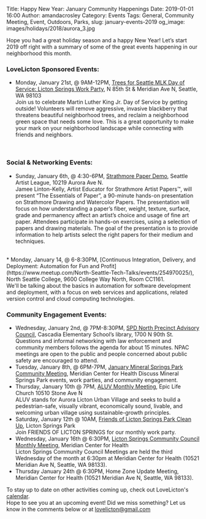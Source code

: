 Title: Happy New Year: January Community Happenings
Date: 2019-01-01 16:00
Author: amandacrosley
Category: Events
Tags: General, Community Meeting, Event, Outdoors, Parks, 
slug: january-events-2019
og_image: images/holidays/2018/aurora_3.jpg

Hope you had a great holiday season and a happy New Year! Let’s start 2019 off right with a summary of some of the great events happening in our neighborhood this month.  

### LoveLicton Sponsored Events:
* Monday, January 21st, @ 9AM-12PM, [Trees for Seattle MLK Day of Service: Licton Springs Work Party](https://www.facebook.com/events/289340921720168/), N 85th St & Meridian Ave N, Seattle, WA 98103 <br>
Join us to celebrate Martin Luther King Jr. Day of Service by getting outside! Volunteers will remove aggressive, invasive blackberry that threatens beautiful neighborhood trees, and reclaim a neighborhood green space that needs some love. This is a great opportunity to make your mark on your neighborhood landscape while connecting with friends and neighbors.
<br>
 
### Social & Networking Events:
*   Sunday, January 6th, @ 4:30-6PM, [Strathmore Paper Demo](https://www.facebook.com/events/512968175890002/), Seattle Artist League, 10219 Aurora Ave N. <br>
Jamee Linton-Kelly, Artist Educator for Strathmore Artist Papers™, will present “The Essentials of Paper”, a 90-minute hands-on presentation on Strathmore Drawing and Watercolor Papers. The presentation will focus on how understanding a paper’s fiber, weight, texture, surface, grade and permanency affect an artist’s choice and usage of fine art paper. Attendees participate in hands-on exercises, using a selection of papers and drawing materials. The goal of the presentation is to provide information to help artists select the right papers for their medium and techniques.
 <br>
 *   Monday, January 14, @ 6-8:30PM, [Continuous Integration, Delivery, and Deployment: Automation for Fun and Profit](https://www.meetup.com/North-Seattle-Tech-Talks/events/254970025/), North Seattle College, 9600 College Way North, Room CC1161. <br>
 We'll be talking about the basics in automation for software development and deployment, with a focus on web services and applications, related version control and cloud computing technologies.
 <br>
 
### Community Engagement Events:
*   Wednesday, January 2nd, @ 7PM-8:30PM, [SPD North Precinct Advisory Council](http://seattlenpac.blogspot.com/), Cascadia Elementary School’s library, 1700 N 90th St.<br> 
Questions and informal networking with law enforcement and community members follows the agenda for about 15 minutes. NPAC meetings are open to the public and people concerned about public safety are encouraged to attend. <br>
*   Tuesday, January 8th, @ 6PM-7PM, [January Mineral Springs Park Community Meeting](https://www.facebook.com/events/753714205013733/), Meridian Center for Health
Discuss Mineral Springs Park events, work parties, and community engagement. 
*  Thursday, January 10th @ 7PM, [ALUV Monthly Meeting](https://www.facebook.com/AuroraLicton), Epic Life Church 10510 Stone Ave N<br>
ALUV stands for Aurora Licton Urban Village and seeks to build a pedestrian-safe, visually vibrant, economically sound, livable, and welcoming urban village using sustainable-growth principles. <br>
*   Saturday, January 12th @ 10AM, [Friends of Licton Springs Park Clean Up](https://lictonsprings.org/work_party.pdf), Licton Springs Park <br>
Join FRIENDS OF LICTON SPRINGS for our monthly work party.<br>
*   Wednesday, January 16th @ 6:30PM, [Licton Springs Community Council Monthly Meeting](https://lictonsprings.org/), Meridian Center for Health<br>
Licton Springs Community Council Meetings are held the third Wednesday of the month at 6:30pm at Meridian Center for Health (10521 Meridian Ave N, Seattle, WA 98133).<br>
*   Thursday January 24th @ 6:30PM, Home Zone Update Meeting, Meridian Center for Health (10521 Meridian Ave N, Seattle, WA 98133).<br>

To stay up to date on other activities coming up, check out LoveLicton's [calendar](https://lovelicton.com/pages/community-calendar.html).
<br>
Hope to see you at an upcoming event!
Did we miss something? Let us know in the comments below or at lovelicton@gmail.com 
